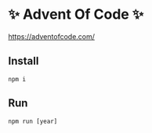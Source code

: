# ✨ Advent Of Code ✨

https://adventofcode.com/

## Install

```
npm i
```

## Run

```
npm run [year]
```
